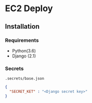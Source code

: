 # EC2 Deploy

## Installation

### Requirements

- Python(3.6)
- Django (2.1)

### Secrets

`.secrets/base.json`

```json
{
  "SECRET_KET" : "<Django secret key>"
}
```